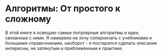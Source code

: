 Алгоритмы: От простого к сложному
=======

В этой книге я освещаю самые популярные алгоритмы и идеи, связанные с ними. Я намерено не хочу соперничать с учебниками и большими справочниками, наоборот - я постарался сделать описание интересны, не затянутым и приближенным к практике. 